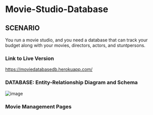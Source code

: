 # Movie-Studio-Database
## SCENARIO
You run a movie studio, and you need a database that can track your budget along with your movies, directors, actors, and stuntpersons.

### Link to Live Version
https://moviedatabasedb.herokuapp.com/

### DATABASE: Entity-Relationship Diagram and Schema

![image](https://user-images.githubusercontent.com/67284108/171338045-097ef8a1-98f5-4248-8761-38bbb7bd9317.png)


### Movie Management Pages

